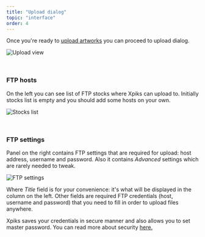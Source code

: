```yaml
---
title: "Upload dialog"
topic: "interface"
order: 4
---
```


Once you're ready to <a href="{{site.url}}/tutorials/intro-uploading/">upload artworks</a> you can proceed to upload dialog.

<p>
  <img alt="Upload view" src="{{site.url}}/images/tutorials/interface/upload.png" class="small-12 large-12" />
</p>

<br />

<h3>FTP hosts</h3>

On the left you can see list of FTP stocks where Xpiks can upload to. Initially stocks list is empty and you should add some hosts on your own.

<p>
  <img alt="Stocks list" src="{{site.url}}/images/tutorials/interface/upload-stocks.png" class="small-12 large-12" />
</p>

<br />

<h3>FTP settings</h3>

Panel on the right contains FTP settings that are required for upload: host address, username and password. Also it contains _Advanced_ settings which are rarely needed to tweak.

<p>
  <img alt="FTP settings" src="{{site.url}}/images/tutorials/interface/upload-settings.png" class="small-12 large-12" />
</p>

Where _Title_ field is for your convenience: it's what will be displayed in the column on the left. Other fields are required FTP credentials (host, username and password) that you need to fill in order to upload files anywhere. 

Xpiks saves your credentials in secure manner and also allows you to set master password. You can read more about security <a href="{{site.url}}/2016/01/13/ftp-and-security/">here.



